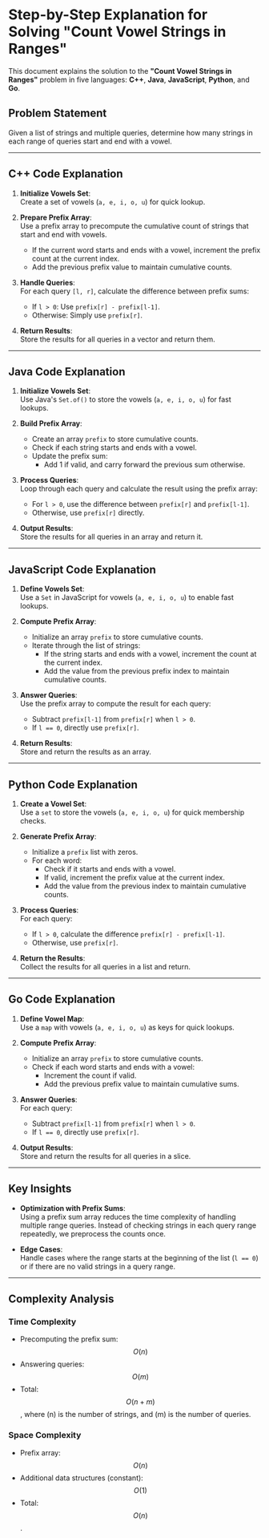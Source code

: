 # Step-by-Step Explanation for Solving "Count Vowel Strings in Ranges"

This document explains the solution to the **"Count Vowel Strings in Ranges"** problem in five languages: **C++**, **Java**, **JavaScript**, **Python**, and **Go**.

## Problem Statement  

Given a list of strings and multiple queries, determine how many strings in each range of queries start and end with a vowel.

---

## C++ Code Explanation  

1. **Initialize Vowels Set**:  
   Create a set of vowels (`a, e, i, o, u`) for quick lookup.

2. **Prepare Prefix Array**:  
   Use a prefix array to precompute the cumulative count of strings that start and end with vowels.  
   - If the current word starts and ends with a vowel, increment the prefix count at the current index.  
   - Add the previous prefix value to maintain cumulative counts.

3. **Handle Queries**:  
   For each query `[l, r]`, calculate the difference between prefix sums:
   - If `l > 0`: Use `prefix[r] - prefix[l-1]`.  
   - Otherwise: Simply use `prefix[r]`.

4. **Return Results**:  
   Store the results for all queries in a vector and return them.

---

## Java Code Explanation  

1. **Initialize Vowels Set**:  
   Use Java's `Set.of()` to store the vowels (`a, e, i, o, u`) for fast lookups.

2. **Build Prefix Array**:  
   - Create an array `prefix` to store cumulative counts.  
   - Check if each string starts and ends with a vowel.  
   - Update the prefix sum:
     - Add 1 if valid, and carry forward the previous sum otherwise.

3. **Process Queries**:  
   Loop through each query and calculate the result using the prefix array:
   - For `l > 0`, use the difference between `prefix[r]` and `prefix[l-1]`.  
   - Otherwise, use `prefix[r]` directly.

4. **Output Results**:  
   Store the results for all queries in an array and return it.

---

## JavaScript Code Explanation  

1. **Define Vowels Set**:  
   Use a `Set` in JavaScript for vowels (`a, e, i, o, u`) to enable fast lookups.

2. **Compute Prefix Array**:  
   - Initialize an array `prefix` to store cumulative counts.  
   - Iterate through the list of strings:
     - If the string starts and ends with a vowel, increment the count at the current index.
     - Add the value from the previous prefix index to maintain cumulative counts.

3. **Answer Queries**:  
   Use the prefix array to compute the result for each query:
   - Subtract `prefix[l-1]` from `prefix[r]` when `l > 0`.  
   - If `l == 0`, directly use `prefix[r]`.

4. **Return Results**:  
   Store and return the results as an array.

---

## Python Code Explanation  

1. **Create a Vowel Set**:  
   Use a `set` to store the vowels (`a, e, i, o, u`) for quick membership checks.

2. **Generate Prefix Array**:  
   - Initialize a `prefix` list with zeros.  
   - For each word:
     - Check if it starts and ends with a vowel.  
     - If valid, increment the prefix value at the current index.  
     - Add the value from the previous index to maintain cumulative counts.

3. **Process Queries**:  
   For each query:
   - If `l > 0`, calculate the difference `prefix[r] - prefix[l-1]`.  
   - Otherwise, use `prefix[r]`.

4. **Return the Results**:  
   Collect the results for all queries in a list and return.

---

## Go Code Explanation  

1. **Define Vowel Map**:  
   Use a `map` with vowels (`a, e, i, o, u`) as keys for quick lookups.

2. **Compute Prefix Array**:  
   - Initialize an array `prefix` to store cumulative counts.  
   - Check if each word starts and ends with a vowel:  
     - Increment the count if valid.  
     - Add the previous prefix value to maintain cumulative sums.

3. **Answer Queries**:  
   For each query:
   - Subtract `prefix[l-1]` from `prefix[r]` when `l > 0`.  
   - If `l == 0`, directly use `prefix[r]`.

4. **Output Results**:  
   Store and return the results for all queries in a slice.

---

## Key Insights  

- **Optimization with Prefix Sums**:  
  Using a prefix sum array reduces the time complexity of handling multiple range queries. Instead of checking strings in each query range repeatedly, we preprocess the counts once.

- **Edge Cases**:  
  Handle cases where the range starts at the beginning of the list (`l == 0`) or if there are no valid strings in a query range.

---

## Complexity Analysis  

### Time Complexity  

- Precomputing the prefix sum: $$O(n)$$  
- Answering queries: $$O(m)$$  
- Total: $$O(n + m)$$, where \(n\) is the number of strings, and \(m\) is the number of queries.

### Space Complexity  

- Prefix array: $$O(n)$$  
- Additional data structures (constant): $$O(1)$$  
- Total: $$O(n)$$.
